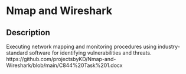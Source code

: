 
<h1>Nmap and Wireshark</h1>

<h2>Description</h2>
 Executing network mapping and monitoring procedures using industry-standard software for identifying vulnerabilities and threats. <br />
https://github.com/projectsbyKD/Nmap-and-Wireshark/blob/main/C844%20Task%201.docx
